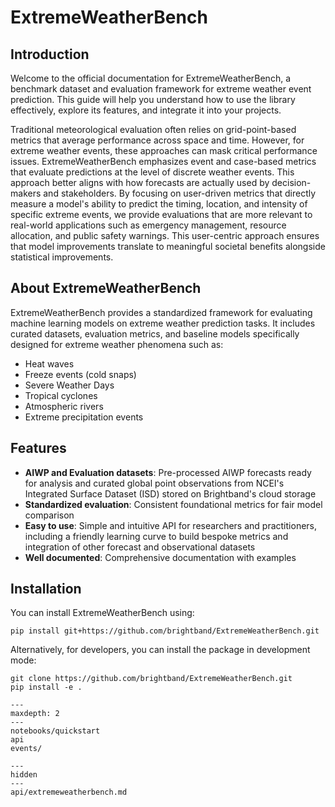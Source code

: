 # ExtremeWeatherBench

## Introduction

Welcome to the official documentation for ExtremeWeatherBench, a benchmark dataset and evaluation framework for extreme weather event prediction. This guide will help you understand how to use the library effectively, explore its features, and integrate it into your projects.

Traditional meteorological evaluation often relies on grid-point-based metrics that average performance across space and time. However, for extreme weather events, these approaches can mask critical performance issues. ExtremeWeatherBench emphasizes event and case-based metrics that evaluate predictions at the level of discrete weather events. This approach better aligns with how forecasts are actually used by decision-makers and stakeholders. By focusing on user-driven metrics that directly measure a model's ability to predict the timing, location, and intensity of specific extreme events, we provide evaluations that are more relevant to real-world applications such as emergency management, resource allocation, and public safety warnings. This user-centric approach ensures that model improvements translate to meaningful societal benefits alongside statistical improvements.

## About ExtremeWeatherBench

ExtremeWeatherBench provides a standardized framework for evaluating machine learning models on extreme weather prediction tasks. It includes curated datasets, evaluation metrics, and baseline models specifically designed for extreme weather phenomena such as:

- Heat waves
- Freeze events (cold snaps)
- Severe Weather Days
- Tropical cyclones
- Atmospheric rivers
- Extreme precipitation events


## Features

- **AIWP and Evaluation datasets**: Pre-processed AIWP forecasts ready for analysis and curated global point observations from NCEI's Integrated Surface Dataset (ISD) stored on Brightband's cloud storage
- **Standardized evaluation**: Consistent foundational metrics for fair model comparison
- **Easy to use**: Simple and intuitive API for researchers and practitioners, including a friendly learning curve to build bespoke metrics and integration of other forecast and observational datasets
- **Well documented**: Comprehensive documentation with examples

## Installation

You can install ExtremeWeatherBench using: 

```
pip install git+https://github.com/brightband/ExtremeWeatherBench.git
```

Alternatively, for developers, you can install the package in development mode:

``` 
git clone https://github.com/brightband/ExtremeWeatherBench.git
pip install -e .
```

```{toctree}
---
maxdepth: 2
---
notebooks/quickstart
api
events/

---
hidden
---
api/extremeweatherbench.md
```